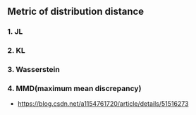 ## Metric of distribution distance
### 1. JL
### 2. KL
### 3. Wasserstein
### 4. MMD(maximum mean discrepancy)
* https://blog.csdn.net/a1154761720/article/details/51516273
